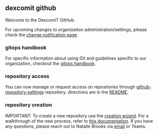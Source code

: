 ## dexcomit github

Welcome to the DexcomIT GitHub. 

For upcoming changes to organization administration/settings, please check the [change notification page](https://dexcom.roadie.so/docs/default/component/gitops-handbook/administration/change-notifications/).

### gitops handbook
For specific information about using Git and guidelines specific to our organization, checkout the [gitops handbook](https://dexcom.roadie.so/docs/default/component/gitops-handbook/).

### repository access
You can now manage or request access on repositories through [github-repository-settings](https://github.com/dexcomit/github-repository-settings) repository. directions are in the [README](https://github.com/dexcomit/github-repository-settings/blob/master/README.md).

### repository creation
IMPORTANT: To create a new repository use the [creation wizard](https://dexcom.roadie.so/create/templates/default/create-from-githubtemplate). For a walkthrough of the new process, refer to [this documentation](https://dexcom.roadie.so/docs/default/component/gitops-handbook/repos/creating/). If you have any questions, please reach out to Natalie Brooks via [email](mailto:natalie.brooks@dexcom.com) or Teams.
